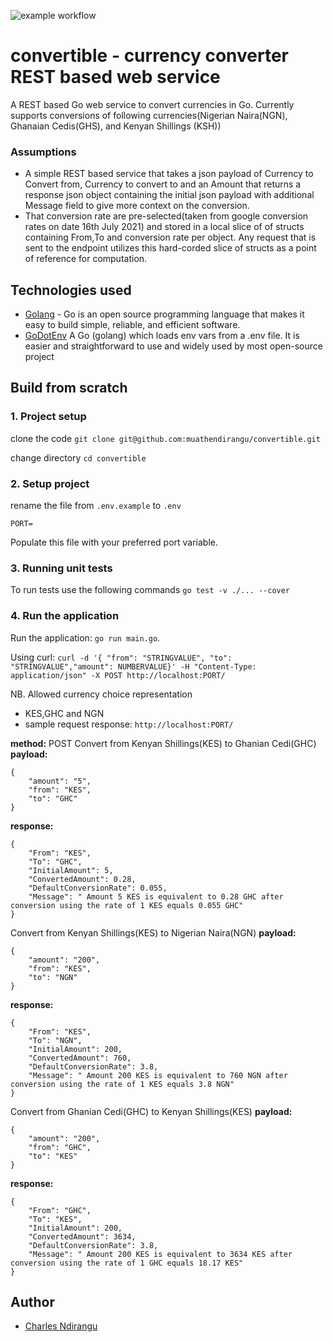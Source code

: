 ![example workflow](https://github.com/muathendirangu/convertible/actions/workflows/go.yml/badge.svg)

# convertible - currency converter REST based web service
A REST based Go web service to convert currencies in Go. Currently supports conversions of following currencies(Nigerian Naira(NGN), Ghanaian Cedis(GHS), and Kenyan Shillings (KSH))

### Assumptions
- A simple REST based service that takes a json payload of Currency to Convert from, Currency to convert to and an Amount that returns a response json object containing the initial json payload with additional Message field to give more context on the conversion.
- That conversion rate are pre-selected(taken from google conversion rates on date 16th July 2021) and stored in a local slice of of structs containing From,To and conversion rate per object. Any request that is sent to the endpoint utilizes this hard-corded slice of structs as a point of reference for computation.

## Technologies used
  - [Golang](https://golang.org/) - Go is an open source programming language that makes it easy to build simple, reliable, and efficient software.
  - [GoDotEnv](https://pkg.go.dev/github.com/joho/godotenv) A Go (golang)  which loads env vars from a .env file. It is easier and straightforward to use and widely used by most open-source project


## Build from scratch

### 1. Project setup
clone the code
`git clone git@github.com:muathendirangu/convertible.git`

change directory
`cd convertible`

### 2. Setup project
 
rename the file from `.env.example` to `.env` 
```
PORT=
```
Populate this file with your preferred port variable.


### 3. Running unit tests

To run tests use the following commands
`go test -v ./... --cover`

### 4. Run the application

Run the application: `go run main.go`.

Using curl:
`curl -d '{ "from": "STRINGVALUE", "to": "STRINGVALUE","amount": NUMBERVALUE}' -H "Content-Type: application/json" -X POST http://localhost:PORT/`

NB. Allowed currency choice representation
- KES,GHC and NGN
- sample request response:
`http://localhost:PORT/`

**method:** POST
Convert from Kenyan Shillings(KES) to Ghanian Cedi(GHC)
**payload:**

```
{
    "amount": "5",
    "from": "KES",
    "to": "GHC"
}
```
**response:**
```
{
    "From": "KES",
    "To": "GHC",
    "InitialAmount": 5,
    "ConvertedAmount": 0.28,
    "DefaultConversionRate": 0.055,
    "Message": " Amount 5 KES is equivalent to 0.28 GHC after conversion using the rate of 1 KES equals 0.055 GHC"
}
```
Convert from Kenyan Shillings(KES) to Nigerian Naira(NGN)
**payload:**

```
{
    "amount": "200",
    "from": "KES",
    "to": "NGN"
}
```
**response:**
```
{
    "From": "KES",
    "To": "NGN",
    "InitialAmount": 200,
    "ConvertedAmount": 760,
    "DefaultConversionRate": 3.8,
    "Message": " Amount 200 KES is equivalent to 760 NGN after conversion using the rate of 1 KES equals 3.8 NGN"
}
```
Convert from Ghanian Cedi(GHC) to Kenyan Shillings(KES) 
**payload:**

```
{
    "amount": "200",
    "from": "GHC",
    "to": "KES"
}
```
**response:**
```
{
    "From": "GHC",
    "To": "KES",
    "InitialAmount": 200,
    "ConvertedAmount": 3634,
    "DefaultConversionRate": 3.8,
    "Message": " Amount 200 KES is equivalent to 3634 KES after conversion using the rate of 1 GHC equals 18.17 KES"
}
```
## Author

- [Charles Ndirangu](https://twitter.com/muathendirangu)

